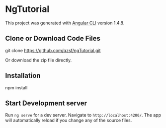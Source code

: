 # NgTutorial

This project was generated with [Angular CLI](https://github.com/angular/angular-cli) version 1.4.8.

## Clone or Download Code Files

git clone https://github.com/qzsf/ngTutorial.git

Or download the zip file directly.

## Installation

npm install

## Start Development server

Run `ng serve` for a dev server. Navigate to `http://localhost:4200/`. The app will automatically reload if you change any of the source files.